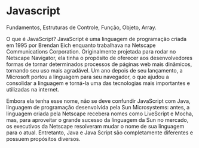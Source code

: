 # Javascript
Fundamentos, Estruturas de Controle, Função, Objeto, Array.

O que é JavaScript?
JavaScript é uma linguagem de programação criada em 1995 por Brendan Eich enquanto trabalhava na Netscape Communications Corporation. Originalmente projetada para rodar no Netscape Navigator, ela tinha o propósito de oferecer aos desenvolvedores formas de tornar determinados processos de páginas web mais dinâmicos, tornando seu uso mais agradável. Um ano depois de seu lançamento, a Microsoft portou a linguagem para seu navegador, o que ajudou a consolidar a linguagem e torná-la uma das tecnologias mais importantes e utilizadas na internet.

Embora ela tenha esse nome, não se deve confundir JavaScript com Java, linguagem de programação desenvolvida pela Sun Microsystems: antes, a linguagem criada pela Netscape recebera nomes como LiveScript e Mocha, mas, para aproveitar o grande sucesso da linguagem da Sun no mercado, os executivos da Netscape resolveram mudar o nome de sua linguagem para o atual. Entretanto, Java e Java Script são completamente diferentes e possuem propósitos diversos.